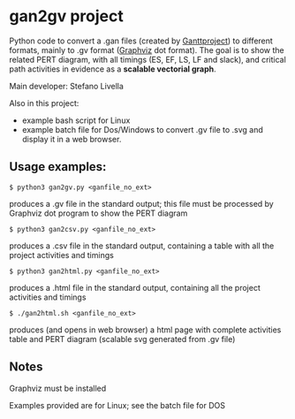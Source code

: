﻿# gan2gv project
Python code to convert a .gan files (created by [Ganttproject](https://www.ganttproject.biz/))
to different formats, mainly to .gv format ([Graphviz](https://graphviz.org/) dot format).
The goal is to show the related PERT diagram, with all timings
(ES, EF, LS, LF and slack), and critical path activities in evidence
as a **scalable vectorial graph**.

Main developer: Stefano Livella

Also in this project: 
- example bash script for Linux
- example batch file for Dos/Windows
to convert .gv file to .svg and display it in a web browser.

## Usage examples:

`$ python3 gan2gv.py <ganfile_no_ext>`

produces a .gv file in the standard output; this file must be
processed by Graphviz dot program to show the PERT diagram

`$ python3 gan2csv.py <ganfile_no_ext>`

produces a .csv file in the standard output, containing a table with
all the project activities and timings

`$ python3 gan2html.py <ganfile_no_ext>`

produces a .html file in the standard output, containing all the project
activities and timings

`$ ./gan2html.sh <ganfile_no_ext>`

produces (and opens in web browser) a html page with complete activities table
and PERT diagram (scalable svg generated from .gv file)

## Notes
Graphviz must be installed

Examples provided are for Linux; see the batch file for DOS
